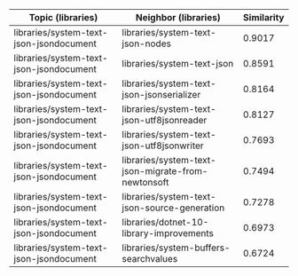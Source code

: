 | Topic (libraries) | Neighbor (libraries) | Similarity |
|-------------|-------------------|------------|
| libraries/system-text-json-jsondocument | libraries/system-text-json-nodes | 0.9017 |
| libraries/system-text-json-jsondocument | libraries/system-text-json | 0.8591 |
| libraries/system-text-json-jsondocument | libraries/system-text-json-jsonserializer | 0.8164 |
| libraries/system-text-json-jsondocument | libraries/system-text-json-utf8jsonreader | 0.8127 |
| libraries/system-text-json-jsondocument | libraries/system-text-json-utf8jsonwriter | 0.7693 |
| libraries/system-text-json-jsondocument | libraries/system-text-json-migrate-from-newtonsoft | 0.7494 |
| libraries/system-text-json-jsondocument | libraries/system-text-json-source-generation | 0.7278 |
| libraries/system-text-json-jsondocument | libraries/dotnet-10-library-improvements | 0.6973 |
| libraries/system-text-json-jsondocument | libraries/system-buffers-searchvalues | 0.6724 |
